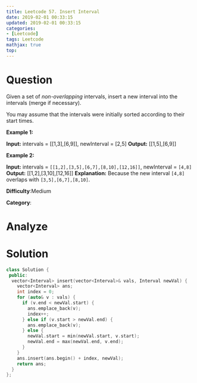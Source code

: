 ```yaml
---
title: Leetcode 57. Insert Interval
date: 2019-02-01 00:33:15
updated: 2019-02-01 00:33:15
categories: 
- [Leetcode]
tags: Leetcode
mathjax: true
top:
---
```


# Question

Given a set of  _non-overlapping_  intervals, insert a new interval into the intervals (merge if necessary).

You may assume that the intervals were initially sorted according to their start times.

**Example 1:**

**Input:** intervals = [[1,3],[6,9]], newInterval = [2,5]
**Output:** [[1,5],[6,9]]

**Example 2:**

**Input:** intervals = `[[1,2],[3,5],[6,7],[8,10],[12,16]]`, newInterval = `[4,8]`
**Output:** [[1,2],[3,10],[12,16]]
**Explanation:** Because the new interval `[4,8]` overlaps with `[3,5],[6,7],[8,10]`.

**Difficulty**:Medium

**Category**:

<!-- more -->

# Analyze

# Solution

```cpp
class Solution {
 public:
  vector<Interval> insert(vector<Interval>& vals, Interval newVal) {
    vector<Interval> ans;
    int index = 0;
    for (auto& v : vals) {
      if (v.end < newVal.start) {
        ans.emplace_back(v);
        index++;
      } else if (v.start > newVal.end) {
        ans.emplace_back(v);
      } else {
        newVal.start = min(newVal.start, v.start);
        newVal.end = max(newVal.end, v.end);
      }
    }
    ans.insert(ans.begin() + index, newVal);
    return ans;
  }
};
```